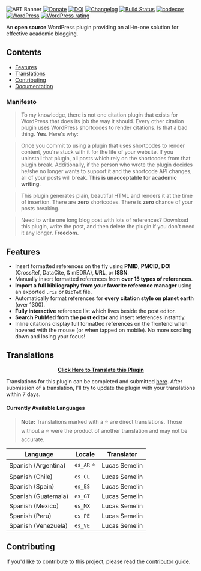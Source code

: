 ![ABT Banner](http://i.imgur.com/UxBG7NB.png)
[![Donate](https://img.shields.io/badge/%E2%9D%A4-donate-brightgreen.svg)](https://donorbox.org/academic-bloggers-toolkit)
[![DOI](https://zenodo.org/badge/37433718.svg)](https://zenodo.org/badge/latestdoi/37433718)
[![Changelog](https://img.shields.io/badge/changelog-academic--bloggers--toolkit-blue.svg)](https://headwayapp.co/academic-bloggers-toolkit-changelog)
[![Build Status](https://travis-ci.org/dsifford/academic-bloggers-toolkit.svg?branch=master)](https://travis-ci.org/dsifford/academic-bloggers-toolkit)
[![codecov](https://codecov.io/gh/dsifford/academic-bloggers-toolkit/branch/master/graph/badge.svg)](https://codecov.io/gh/dsifford/academic-bloggers-toolkit)
[![WordPress](https://img.shields.io/wordpress/plugin/dt/academic-bloggers-toolkit.svg?maxAge=2592000)](https://wordpress.org/plugins/academic-bloggers-toolkit/)
[![WordPress rating](https://img.shields.io/wordpress/plugin/r/academic-bloggers-toolkit.svg?maxAge=2592000)](https://wordpress.org/plugins/academic-bloggers-toolkit/)

An **open source** WordPress plugin providing an all-in-one solution for effective academic blogging.

## Contents
- [Features](#features)
- [Translations](#translations)
- [Contributing](#contributing)
- [Documentation](https://github.com/dsifford/academic-bloggers-toolkit/wiki)

### Manifesto

> To my knowledge, there is not one citation plugin that exists for WordPress that does its job the way it should. Every other citation plugin uses WordPress shortcodes to render citations. Is that a bad thing. **Yes**. Here's why:

> Once you commit to using a plugin that uses shortcodes to render content, you're stuck with it for the life of your website. If you uninstall that plugin, all posts which rely on the shortcodes from that plugin break. Additionally, if the person who wrote the plugin decides he/she no longer wants to support it and the shortcode API changes, all of your posts will break. **This is unacceptable for academic writing**.

> This plugin generates plain, beautiful HTML and renders it at the time of insertion. There are **zero** shortcodes. There is **zero** chance of your posts breaking.

> Need to write one long blog post with lots of references? Download this plugin, write the post, and then delete the plugin if you don't need it any longer. **Freedom.**

## Features
- Insert formatted references on the fly using **PMID**, **PMCID**, **DOI** (CrossRef, DataCite, & mEDRA), **URL**, or **ISBN**.
- Manually insert formatted references from **over 15 types of references**.
- **Import a full bibliography from your favorite reference manager** using an exported `.ris` or `BibTeX` file.
- Automatically format references for **every citation style on planet earth** (over 1300).
- **Fully interactive** reference list which lives beside the post editor.
- **Search PubMed from the post editor** and insert references instantly.
- Inline citations display full formatted references on the frontend when hovered with the mouse (or when tapped on mobile). No more scrolling down and losing your focus!

## Translations

<p align="center"><a href="https://poeditor.com/join/project/PGYLKWQM5h"><strong>Click Here to Translate this Plugin</strong></a></p>

Translations for this plugin can be completed and submitted [here](https://poeditor.com/join/project/PGYLKWQM5h). After submission of a translation, I'll try to update the plugin with your translations within 7 days.

#### Currently Available Languages
> **Note:** Translations marked with a :star: are direct translations. Those without a :star: were the product of another translation and may not be accurate.

Language | Locale | Translator
---------|--------|----------
Spanish (Argentina) | `es_AR` :star: | Lucas Semelin
Spanish (Chile) | `es_CL` | Lucas Semelin
Spanish (Spain) | `es_ES` | Lucas Semelin
Spanish (Guatemala) | `es_GT` | Lucas Semelin
Spanish (Mexico) | `es_MX` | Lucas Semelin
Spanish (Peru) | `es_PE` | Lucas Semelin
Spanish (Venezuela) | `es_VE` | Lucas Semelin

## Contributing

If you'd like to contribute to this project, please read the [contributor guide](https://github.com/dsifford/academic-bloggers-toolkit/blob/master/CONTRIBUTING.md).
